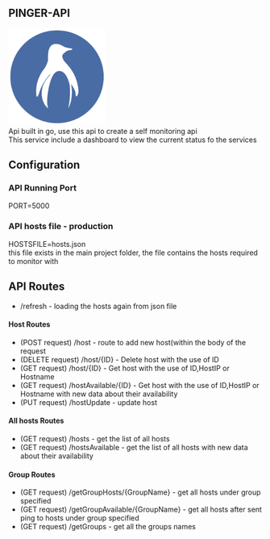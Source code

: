 ## PINGER-API
![Alt text](https://github.com/AvivMark/PingGo/blob/main/assets/logo192.png) </br>
Api built in go, use this api to create a self monitoring api </br>
This service include a dashboard to view the current status fo the services


## Configuration

### API Running Port
PORT=5000

### API hosts file - production
HOSTSFILE=hosts.json <br />
this file exists in the main project folder, the file contains the hosts required to monitor with

## API Routes

* /refresh - loading the hosts again from json file

#### Host Routes 
 - (POST request) /host - route to add new host(within the body of the request 
 - (DELETE request) /host/{ID} - Delete host with the use of ID 
 - (GET request) /host/{ID} - Get host with the use of ID,HostIP or Hostname
 - (GET request) /hostAvailable/{ID} - Get host with the use of ID,HostIP or Hostname with new data about their availability
 - (PUT request) /hostUpdate - update host 
 

#### All hosts Routes 
 - (GET request) /hosts - get the list of all hosts
 - (GET request) /hostsAvailable - get the list of all hosts with new data about their availability

#### Group Routes
 - (GET request) /getGroupHosts/{GroupName} - get all hosts under group specified 
 - (GET request) /getGroupAvailable/{GroupName} - get all hosts after sent ping to hosts under group specified 
 - (GET request) /getGroups - get all the groups names 
